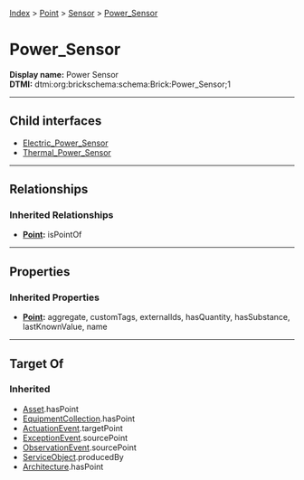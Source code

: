 [Index](../../../Index.md) > [Point](../../Point.md) > [Sensor](../Sensor.md) > [Power_Sensor](#)
# Power_Sensor

**Display name:** Power Sensor<br />
**DTMI:** dtmi:org:brickschema:schema:Brick:Power_Sensor;1

---

## Child interfaces
* [Electric_Power_Sensor](Electric_Power_Sensor/Electric_Power_Sensor.md)
* [Thermal_Power_Sensor](Thermal_Power_Sensor/Thermal_Power_Sensor.md)

---

## Relationships

### Inherited Relationships
* **[Point](../../Point.md):** isPointOf

---

## Properties

### Inherited Properties
* **[Point](../../Point.md):** aggregate, customTags, externalIds, hasQuantity, hasSubstance, lastKnownValue, name

---

## Target Of
### Inherited
* [Asset](../../../Asset/Asset.md).hasPoint
* [EquipmentCollection](../../../Collection/EquipmentCollection.md).hasPoint
* [ActuationEvent](../../../Event/PointEvent/ActuationEvent.md).targetPoint
* [ExceptionEvent](../../../Event/PointEvent/ExceptionEvent.md).sourcePoint
* [ObservationEvent](../../../Event/PointEvent/ObservationEvent.md).sourcePoint
* [ServiceObject](../../../Information/ServiceObject/ServiceObject.md).producedBy
* [Architecture](../../../Space/Architecture/Architecture.md).hasPoint
